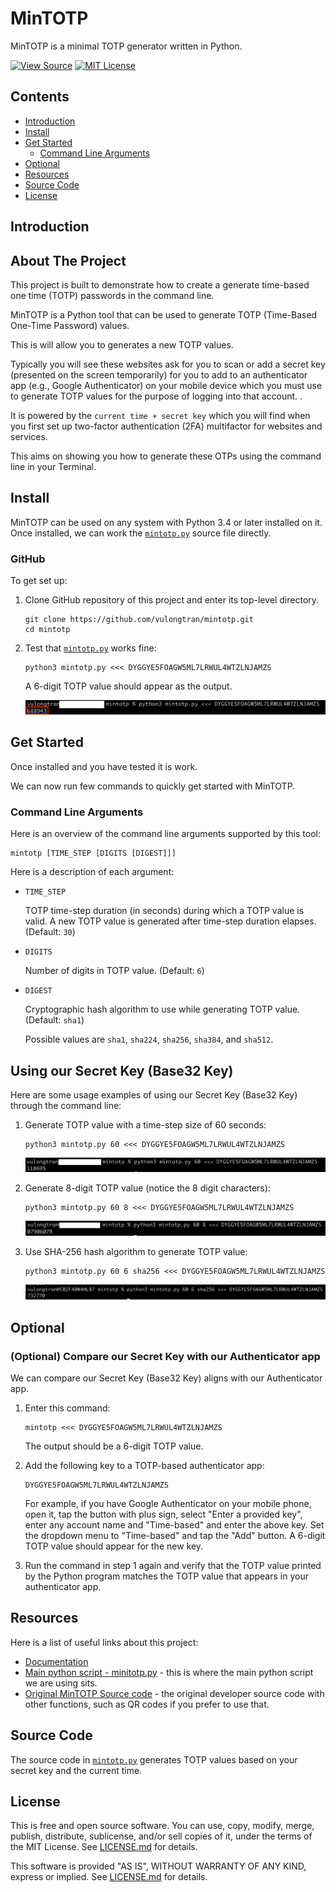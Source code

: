 MinTOTP
=======

MinTOTP is a minimal TOTP generator written in Python.

[![View Source][Source SVG]][src]
[![MIT License][License SVG]][L]

[Source SVG]: https://img.shields.io/badge/view-source-brightgreen.svg
[src]: mintotp.py
[License SVG]: https://img.shields.io/badge/license-MIT-blue.svg

Contents
--------

* [Introduction](#introduction)
* [Install](#install)
* [Get Started](#get-started)
  * [Command Line Arguments](#command-line-arguments)
* [Optional](#optional)
* [Resources](#resources)
* [Source Code](#source-code)
* [License](#license)


Introduction
------------
<!-- ABOUT THE PROJECT -->
## About The Project
This project is built to demonstrate how to create a generate time-based one time (TOTP) passwords in the command line.

MinTOTP is a Python tool that can be used to generate TOTP (Time-Based One-Time Password) values.

This is will allow you to generates a new TOTP values.

Typically you will see these websites ask for you to scan or add a secret key (presented on the screen temporarily) for you to add to an authenticator app (e.g., Google Authenticator) on your mobile device which you must use to generate TOTP values for the purpose of logging into that account. .

It is powered by the `current time + secret key`  which you will find when you first set up two-factor authentication (2FA) multifactor for websites and services.

This aims on showing you how to generate these OTPs using the command line in your Terminal. 


Install
-------

MinTOTP can be used on any system with Python 3.4 or later installed on it. Once installed, we can work the [`mintotp.py`][src] source file directly.


###  GitHub
To get set up:

 1. Clone GitHub repository of this project and enter its top-level directory.

    ```shell
    git clone https://github.com/vulongtran/mintotp.git
    cd mintotp
    ```

 2. Test that [`mintotp.py`][src] works fine:

    ```shell
    python3 mintotp.py <<< DYGGYE5FOAGW5ML7LRWUL4WTZLNJAMZS
    ```

    A 6-digit TOTP value should appear as the output.

    <img src="secret1.png" alt="Sample python3 mintotp.py test">

Get Started
-----------

Once installed and you have tested it is work.

We can now run few commands to quickly get started with MinTOTP.


### Command Line Arguments
Here is an overview of the command line arguments supported by this tool:

```
mintotp [TIME_STEP [DIGITS [DIGEST]]]
```

Here is a description of each argument:

  - `TIME_STEP`

    TOTP time-step duration (in seconds) during which a TOTP value is
    valid. A new TOTP value is generated after time-step duration
    elapses. (Default: `30`)

  - `DIGITS`

    Number of digits in TOTP value. (Default: `6`)

  - `DIGEST`

    Cryptographic hash algorithm to use while generating TOTP value.
    (Default: `sha1`)

    Possible values are `sha1`, `sha224`, `sha256`, `sha384`, and
    `sha512`.

## Using our Secret Key (Base32 Key)

Here are some usage examples of using our Secret Key (Base32 Key) through the command line:

 1. Generate TOTP value with a time-step size of 60 seconds:

    ```shell
    python3 mintotp.py 60 <<< DYGGYE5FOAGW5ML7LRWUL4WTZLNJAMZS
    ```
    <img src="secret2.png" alt="Sample python3 mintotp.py test">

 2. Generate 8-digit TOTP value (notice the 8 digit characters):

    ```shell
    python3 mintotp.py 60 8 <<< DYGGYE5FOAGW5ML7LRWUL4WTZLNJAMZS
    ```
 
    <img src="secret3.png" alt="Sample python3 mintotp.py test">

 3. Use SHA-256 hash algorithm to generate TOTP value:

    ```shell
    python3 mintotp.py 60 6 sha256 <<< DYGGYE5FOAGW5ML7LRWUL4WTZLNJAMZS
    ```
    <img src="secret4.png" alt="Sample python3 mintotp.py test">



Optional
-----------
### (Optional) Compare our Secret Key with our Authenticator app

We can compare our Secret Key (Base32 Key) aligns with our Authenticator app.

 1. Enter this command:

    ```shell
    mintotp <<< DYGGYE5FOAGW5ML7LRWUL4WTZLNJAMZS
    ```

    The output should be a 6-digit TOTP value.

 2. Add the following key to a TOTP-based authenticator app:

    ```
    DYGGYE5FOAGW5ML7LRWUL4WTZLNJAMZS
    ```

    For example, if you have Google Authenticator on your mobile phone,
    open it, tap the button with plus sign, select "Enter a provided key", enter any account name and "Time-based" and enter the above key. Set the dropdown menu to "Time-based" and tap the "Add" button. A 6-digit TOTP value should appear for the new key.

 3. Run the command in step 1 again and verify that the TOTP value  printed by the Python program matches the TOTP value that appears in your authenticator app.


Resources
---------

Here is a list of useful links about this project:

  - [Documentation](https://github.com/vulongtran/mintotp#readme)
  - [Main python script - minitotp.py](https://github.com/vulongtran/mintotp/blob/master/mintotp.py) - this is where the main python script we are using sits. 
  - [Original MinTOTP Source code](https://github.com/susam/mintotp) - the original developer source code with other functions, such as QR codes if you prefer to use that.


Source Code
-----------

The source code in [`mintotp.py`][src] generates TOTP values based on your secret key and the current time.  

License
-------

This is free and open source software. You can use, copy, modify, merge, publish, distribute, sublicense, and/or sell copies of it, under the terms of the MIT License. See [LICENSE.md][L] for details.

This software is provided "AS IS", WITHOUT WARRANTY OF ANY KIND, express or implied. See [LICENSE.md][L] for details.

[L]: LICENSE.md